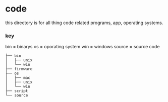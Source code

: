 # code
this directory is for all thing code related programs, app, operating systems.

### key

bin = binarys
os = oporating system
win = windows
source = source code

```
├── bin
│   ├── unix
│   └── win
├── firmware
├── os
│   ├── mac
│   ├── unix
│   └── win
├── script
└── source
```
